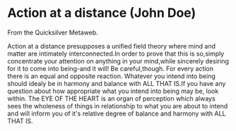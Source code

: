
# Action at a distance (John Doe)

From the Quicksilver Metaweb.

Action at a distance presupposes a unified field theory where mind and matter are intimately interconnected.In order to prove that this is so,simply concentrate your attention on anything in your mind,while sincerely desiring for it to come into being-and it will! Be careful,though. For every action there is an equal and opposite reaction. Whatever you intend into being should idealy be in harmony and balance with ALL THAT IS.If you have any question about how appropriate what you intend into being may be, look within. The EYE OF THE HEART is an organ of perception which always sees the wholeness of things in relationship to what you are about to intend and will inform you of it's relative degree of balance and harmony with ALL THAT IS.
